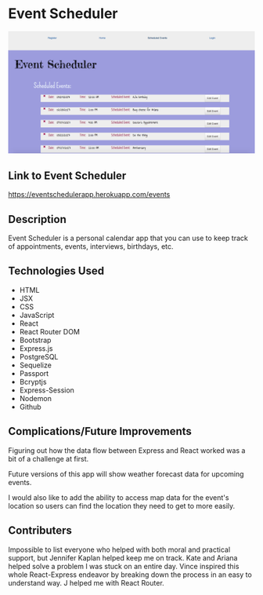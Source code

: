 # Event Scheduler

![Screenshot of homepage](public/images/scheduler.png)

## Link to Event Scheduler

https://eventschedulerapp.herokuapp.com/events

## Description

Event Scheduler is a personal calendar app that you can use to keep track of appointments, events, interviews, birthdays, etc.

## Technologies Used
- HTML
- JSX
- CSS
- JavaScript
- React
- React Router DOM
- Bootstrap
- Express.js
- PostgreSQL
- Sequelize
- Passport
- Bcryptjs
- Express-Session
- Nodemon
- Github

## Complications/Future Improvements

Figuring out how the data flow between Express and React worked was a bit of a challenge at first. 

Future versions of this app will show weather forecast data for upcoming events. 

I would also like to add the ability to access map data for the event's location so users can find the location they need to get to more easily.

## Contributers

Impossible to list everyone who helped with both moral and practical support, but Jennifer Kaplan helped keep me on track. Kate and Ariana helped solve a problem I was stuck on an entire day. Vince inspired this whole React-Express endeavor by breaking down the process in an easy to understand way. J helped me with React Router.

